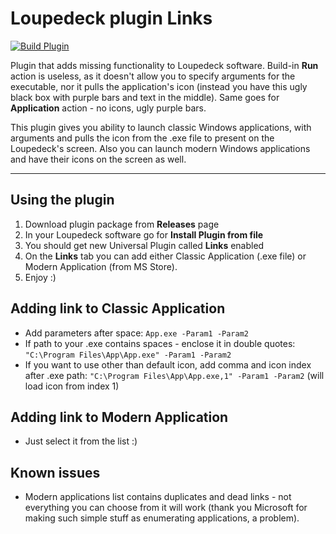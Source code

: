 # Loupedeck plugin Links
[![Build Plugin](https://github.com/EvilVir/Loupedeck-plugin-Links/actions/workflows/main.yml/badge.svg)](https://github.com/EvilVir/Loupedeck-plugin-Links/actions/workflows/main.yml)

Plugin that adds missing functionality to Loupedeck software. Build-in **Run** action is useless, as it doesn't allow you to specify arguments for the executable, nor it pulls the application's icon (instead you have this ugly black box with purple bars and text in the middle). Same goes for **Application** action - no icons, ugly purple bars.

This plugin gives you ability to launch classic Windows applications, with arguments and pulls the icon from the .exe file to present on the Loupedeck's screen. Also you can launch modern Windows applications and have their icons on the screen as well.

---

## Using the plugin

1. Download plugin package from **Releases** page
2. In your Loupedeck software go for **Install Plugin from file**
3. You should get new Universal Plugin called **Links** enabled
4. On the **Links** tab you can add either Classic Application (.exe file) or Modern Application (from MS Store).
5. Enjoy :)

## Adding link to Classic Application

* Add parameters after space: `App.exe -Param1 -Param2`
* If path to your .exe contains spaces - enclose it in double quotes: `"C:\Program Files\App\App.exe" -Param1 -Param2`
* If you want to use other than default icon, add comma and icon index after .exe path: `"C:\Program Files\App\App.exe,1" -Param1 -Param2` (will load icon from index 1)

## Adding link to Modern Application

* Just select it from the list :)

## Known issues

* Modern applications list contains duplicates and dead links - not everything you can choose from it will work (thank you Microsoft for making such simple stuff as enumerating applications, a problem).
